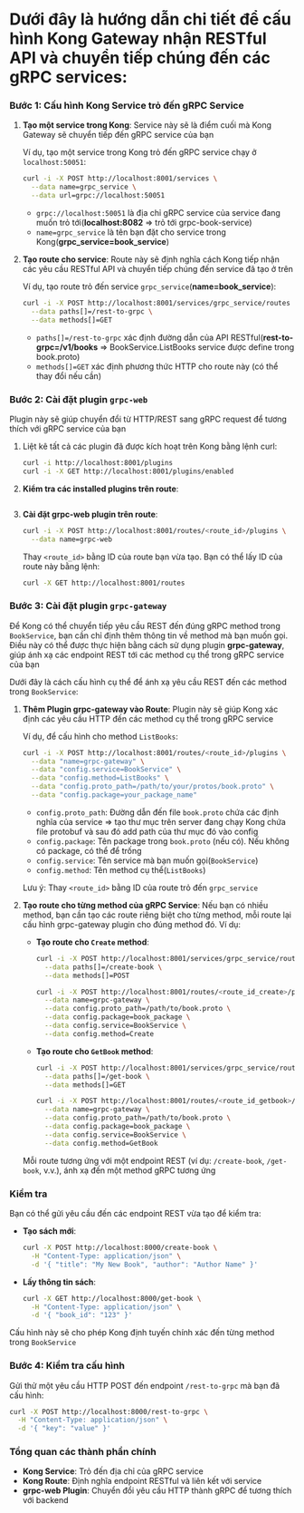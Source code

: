 # Dưới đây là hướng dẫn chi tiết để cấu hình Kong Gateway nhận RESTful API và chuyển tiếp chúng đến các gRPC services:

### Bước 1: Cấu hình Kong Service trỏ đến gRPC Service

1. **Tạo một service trong Kong**: Service này sẽ là điểm cuối mà Kong Gateway sẽ chuyển tiếp đến gRPC service của bạn

   Ví dụ, tạo một service trong Kong trỏ đến gRPC service chạy ở `localhost:50051`:

   ```bash
   curl -i -X POST http://localhost:8001/services \
     --data name=grpc_service \
     --data url=grpc://localhost:50051
   ```

   - `grpc://localhost:50051` là địa chỉ gRPC service của service đang muốn trỏ tới(**localhost:8082** => trỏ tới grpc-book-service)
   - `name=grpc_service` là tên bạn đặt cho service trong Kong(**grpc_service=book_service**)

2. **Tạo route cho service**: Route này sẽ định nghĩa cách Kong tiếp nhận các yêu cầu RESTful API và chuyển tiếp chúng đến service đã tạo ở trên

   Ví dụ, tạo route trỏ đến service `grpc_service`(**name=book_service**):

   ```bash
   curl -i -X POST http://localhost:8001/services/grpc_service/routes \
     --data paths[]=/rest-to-grpc \
     --data methods[]=GET
   ```

   - `paths[]=/rest-to-grpc` xác định đường dẫn của API RESTful(**rest-to-grpc=/v1/books** => BookService.ListBooks service được define trong book.proto)
   - `methods[]=GET` xác định phương thức HTTP cho route này (có thể thay đổi nếu cần)

### Bước 2: Cài đặt plugin `grpc-web`

Plugin này sẽ giúp chuyển đổi từ HTTP/REST sang gRPC request để tương thích với gRPC service của bạn

1. Liệt kê tất cả các plugin đã được kích hoạt trên Kong bằng lệnh curl:

   ```bash
   curl -i http://localhost:8001/plugins
   curl -i -X GET http://localhost:8001/plugins/enabled
   ```

2. **Kiểm tra các installed plugins trên route**:

   ```bash

   ```

3. **Cài đặt grpc-web plugin trên route**:

   ```bash
   curl -i -X POST http://localhost:8001/routes/<route_id>/plugins \
     --data name=grpc-web
   ```

   Thay `<route_id>` bằng ID của route bạn vừa tạo. Bạn có thể lấy ID của route này bằng lệnh:

   ```bash
   curl -X GET http://localhost:8001/routes
   ```

### Bước 3: Cài đặt plugin `grpc-gateway`

Để Kong có thể chuyển tiếp yêu cầu REST đến đúng gRPC method trong `BookService`, bạn cần chỉ định thêm thông tin về method mà bạn muốn gọi. Điều này có thể được thực hiện bằng cách sử dụng plugin **grpc-gateway**, giúp ánh xạ các endpoint REST tới các method cụ thể trong gRPC service của bạn

Dưới đây là cách cấu hình cụ thể để ánh xạ yêu cầu REST đến các method trong `BookService`:

1. **Thêm Plugin grpc-gateway vào Route**: Plugin này sẽ giúp Kong xác định các yêu cầu HTTP đến các method cụ thể trong gRPC service

   Ví dụ, để cấu hình cho method `ListBooks`:

   ```bash
   curl -i -X POST http://localhost:8001/routes/<route_id>/plugins \
     --data "name=grpc-gateway" \
     --data "config.service=BookService" \
     --data "config.method=ListBooks" \
     --data "config.proto_path=/path/to/your/protos/book.proto" \
     --data "config.package=your_package_name"
   ```

   - `config.proto_path`: Đường dẫn đến file `book.proto` chứa các định nghĩa của service => tạo thư mục trên server đang chạy Kong chứa file protobuf và sau đó add path của thư mục đó vào config
   - `config.package`: Tên package trong `book.proto` (nếu có). Nếu không có package, có thể để trống
   - `config.service`: Tên service mà bạn muốn gọi(`BookService`)
   - `config.method`: Tên method cụ thể(`ListBooks`)

   Lưu ý: Thay `<route_id>` bằng ID của route trỏ đến `grpc_service`

2. **Tạo route cho từng method của gRPC Service**: Nếu bạn có nhiều method, bạn cần tạo các route riêng biệt cho từng method, mỗi route lại cấu hình grpc-gateway plugin cho đúng method đó. Ví dụ:

   - **Tạo route cho `Create` method**:

     ```bash
     curl -i -X POST http://localhost:8001/services/grpc_service/routes \
       --data paths[]=/create-book \
       --data methods[]=POST

     curl -i -X POST http://localhost:8001/routes/<route_id_create>/plugins \
       --data name=grpc-gateway \
       --data config.proto_path=/path/to/book.proto \
       --data config.package=book_package \
       --data config.service=BookService \
       --data config.method=Create
     ```

   - **Tạo route cho `GetBook` method**:

     ```bash
     curl -i -X POST http://localhost:8001/services/grpc_service/routes \
       --data paths[]=/get-book \
       --data methods[]=GET

     curl -i -X POST http://localhost:8001/routes/<route_id_getbook>/plugins \
       --data name=grpc-gateway \
       --data config.proto_path=/path/to/book.proto \
       --data config.package=book_package \
       --data config.service=BookService \
       --data config.method=GetBook
     ```

   Mỗi route tương ứng với một endpoint REST (ví dụ: `/create-book`, `/get-book`, v.v.), ánh xạ đến một method gRPC tương ứng

### Kiểm tra

Bạn có thể gửi yêu cầu đến các endpoint REST vừa tạo để kiểm tra:

- **Tạo sách mới**:

  ```bash
  curl -X POST http://localhost:8000/create-book \
    -H "Content-Type: application/json" \
    -d '{ "title": "My New Book", "author": "Author Name" }'
  ```

- **Lấy thông tin sách**:

  ```bash
  curl -X GET http://localhost:8000/get-book \
    -H "Content-Type: application/json" \
    -d '{ "book_id": "123" }'
  ```

Cấu hình này sẽ cho phép Kong định tuyến chính xác đến từng method trong `BookService`

### Bước 4: Kiểm tra cấu hình

Gửi thử một yêu cầu HTTP POST đến endpoint `/rest-to-grpc` mà bạn đã cấu hình:

```bash
curl -X POST http://localhost:8000/rest-to-grpc \
  -H "Content-Type: application/json" \
  -d '{ "key": "value" }'
```

### Tổng quan các thành phần chính

- **Kong Service**: Trỏ đến địa chỉ của gRPC service
- **Kong Route**: Định nghĩa endpoint RESTful và liên kết với service
- **grpc-web Plugin**: Chuyển đổi yêu cầu HTTP thành gRPC để tương thích với backend
